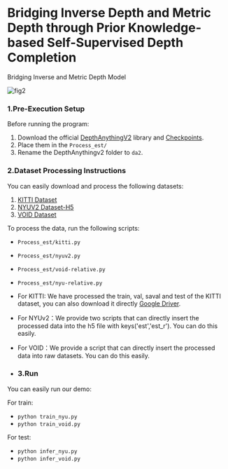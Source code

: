 # Bridging Inverse Depth and Metric Depth through Prior Knowledge-based Self-Supervised Depth Completion

Bridging Inverse and Metric Depth Model

![fig2](https://github.com/user-attachments/assets/2eafb34f-00f4-4e2e-8d0a-3650f68542f5)

### 1.Pre-Execution Setup  

Before running the program:  
1. Download the official [DepthAnythingV2](https://github.com/DepthAnything/Depth-Anything-V2) library and [Checkpoints](https://github.com/DepthAnything/Depth-Anything-V2/tree/main/metric_depth#pre-trained-models).  
2. Place them in the `Process_est/ `  
3. Rename the DepthAnythingv2 folder to `da2`.  

### 2.Dataset Processing Instructions

You can easily download and process the following datasets:

1. [KITTI Dataset](http://www.cvlibs.net/datasets/kitti/eval_depth.php?benchmark=depth_completion)  
2. [NYUV2 Dataset-H5](http://datasets.lids.mit.edu/sparse-to-dense/data/nyudepthv2.tar.gz)
3. [VOID Dataset](https://drive.google.com/open?id=1rzTFD35OCxMIguxLDcBxuIdhh5T2G7h4)  

To process the data, run the following scripts:  
- `Process_est/kitti.py`  
- `Process_est/nyuv2.py`
- `Process_est/void-relative.py`  
- `Process_est/nyu-relative.py`
- For KITTI: We have processed the train, val, saval and test of the KITTI dataset, you can also download it directly [Google Driver](https://drive.google.com/drive/folders/1MM3gwcAIz6JAED2PLrvwGRLGO8yYT5l5?usp=sharing).
- For NYUv2：We provide two scripts that can directly insert the processed data into the h5 file with keys('est','est_r'). You can do this easily.
- For VOID：We provide a script that can directly insert the processed data into raw datasets. You can do this easily.

- ### 3.Run
You can easily run our demo:

For train:
- `python train_nyu.py`
- `python train_void.py`
  
For test:
- `python infer_nyu.py`
- `python infer_void.py`


